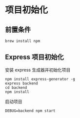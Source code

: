 # 项目初始化
## 前置条件
```
brew install npm
```
## Express 项目初始化
安装 express 生成器并初始化项目
```
npm install express-generator -g
express backend
cd backend
npm install
```
启动项目
```
DEBUG=backend npm start
```

